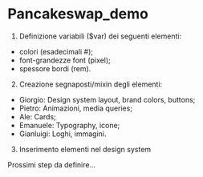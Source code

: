 # Pancakeswap_demo

1) Definizione variabili ($var) dei seguenti elementi: 
- colori (esadecimali #); 
- font-grandezze font (pixel);
- spessore bordi (rem).

2) Creazione segnaposti/mixin degli elementi:
- Giorgio: Design system layout, brand colors, buttons;
- Pietro: Animazioni, media queries;
- Ale: Cards;
- Emanuele: Typography, icone;
- Gianluigi: Loghi, immagini.

3) Inserimento elementi nel design system


Prossimi step da definire...
